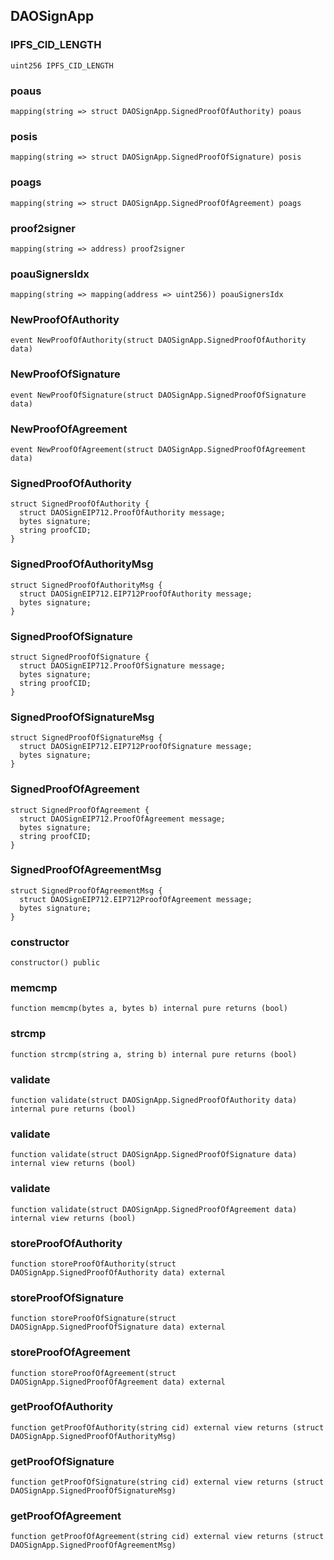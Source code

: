 ## DAOSignApp

### IPFS_CID_LENGTH

```solidity
uint256 IPFS_CID_LENGTH
```

### poaus

```solidity
mapping(string => struct DAOSignApp.SignedProofOfAuthority) poaus
```

### posis

```solidity
mapping(string => struct DAOSignApp.SignedProofOfSignature) posis
```

### poags

```solidity
mapping(string => struct DAOSignApp.SignedProofOfAgreement) poags
```

### proof2signer

```solidity
mapping(string => address) proof2signer
```

### poauSignersIdx

```solidity
mapping(string => mapping(address => uint256)) poauSignersIdx
```

### NewProofOfAuthority

```solidity
event NewProofOfAuthority(struct DAOSignApp.SignedProofOfAuthority data)
```

### NewProofOfSignature

```solidity
event NewProofOfSignature(struct DAOSignApp.SignedProofOfSignature data)
```

### NewProofOfAgreement

```solidity
event NewProofOfAgreement(struct DAOSignApp.SignedProofOfAgreement data)
```

### SignedProofOfAuthority

```solidity
struct SignedProofOfAuthority {
  struct DAOSignEIP712.ProofOfAuthority message;
  bytes signature;
  string proofCID;
}
```

### SignedProofOfAuthorityMsg

```solidity
struct SignedProofOfAuthorityMsg {
  struct DAOSignEIP712.EIP712ProofOfAuthority message;
  bytes signature;
}
```

### SignedProofOfSignature

```solidity
struct SignedProofOfSignature {
  struct DAOSignEIP712.ProofOfSignature message;
  bytes signature;
  string proofCID;
}
```

### SignedProofOfSignatureMsg

```solidity
struct SignedProofOfSignatureMsg {
  struct DAOSignEIP712.EIP712ProofOfSignature message;
  bytes signature;
}
```

### SignedProofOfAgreement

```solidity
struct SignedProofOfAgreement {
  struct DAOSignEIP712.ProofOfAgreement message;
  bytes signature;
  string proofCID;
}
```

### SignedProofOfAgreementMsg

```solidity
struct SignedProofOfAgreementMsg {
  struct DAOSignEIP712.EIP712ProofOfAgreement message;
  bytes signature;
}
```

### constructor

```solidity
constructor() public
```

### memcmp

```solidity
function memcmp(bytes a, bytes b) internal pure returns (bool)
```

### strcmp

```solidity
function strcmp(string a, string b) internal pure returns (bool)
```

### validate

```solidity
function validate(struct DAOSignApp.SignedProofOfAuthority data) internal pure returns (bool)
```

### validate

```solidity
function validate(struct DAOSignApp.SignedProofOfSignature data) internal view returns (bool)
```

### validate

```solidity
function validate(struct DAOSignApp.SignedProofOfAgreement data) internal view returns (bool)
```

### storeProofOfAuthority

```solidity
function storeProofOfAuthority(struct DAOSignApp.SignedProofOfAuthority data) external
```

### storeProofOfSignature

```solidity
function storeProofOfSignature(struct DAOSignApp.SignedProofOfSignature data) external
```

### storeProofOfAgreement

```solidity
function storeProofOfAgreement(struct DAOSignApp.SignedProofOfAgreement data) external
```

### getProofOfAuthority

```solidity
function getProofOfAuthority(string cid) external view returns (struct DAOSignApp.SignedProofOfAuthorityMsg)
```

### getProofOfSignature

```solidity
function getProofOfSignature(string cid) external view returns (struct DAOSignApp.SignedProofOfSignatureMsg)
```

### getProofOfAgreement

```solidity
function getProofOfAgreement(string cid) external view returns (struct DAOSignApp.SignedProofOfAgreementMsg)
```

